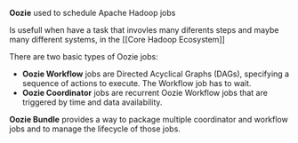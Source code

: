 **Oozie**
	used to schedule Apache Hadoop jobs

Is usefull when have a task that invovles many diferents steps and maybe many different systems, in the [[Core Hadoop Ecosystem]]


There are two basic types of Oozie jobs:

-   **Oozie Workflow** jobs are Directed Acyclical Graphs (DAGs), specifying a sequence of actions to execute. The Workflow job has to wait.
-   **Oozie Coordinator** jobs are recurrent Oozie Workflow jobs that are triggered by time and data availability.

**Oozie Bundle** provides a way to package multiple coordinator and workflow jobs and to manage the lifecycle of those jobs.